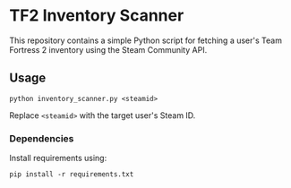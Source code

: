 # TF2 Inventory Scanner

This repository contains a simple Python script for fetching a user's Team Fortress 2 inventory using the Steam Community API.

## Usage

```
python inventory_scanner.py <steamid>
```

Replace `<steamid>` with the target user's Steam ID.

### Dependencies

Install requirements using:

```
pip install -r requirements.txt
```
